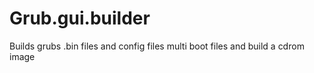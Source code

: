 # Grub.gui.builder
Builds grubs .bin files and config files multi boot files and build a cdrom image
